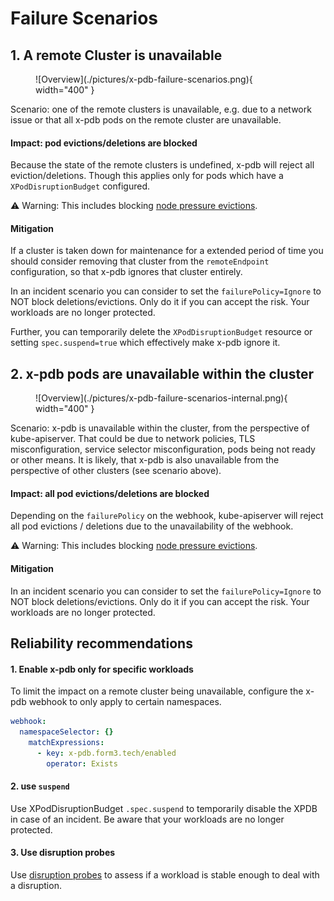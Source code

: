 # Failure Scenarios

## 1. A remote Cluster is unavailable

<figure markdown="span">
  ![Overview](./pictures/x-pdb-failure-scenarios.png){ width="400" }
</figure>

Scenario: one of the remote clusters is unavailable, e.g. due to a network issue or that all x-pdb pods on the remote cluster are unavailable.

#### Impact: pod evictions/deletions are blocked

Because the state of the remote clusters is undefined, x-pdb will reject all eviction/deletions. Though this applies only for pods which have a `XPodDisruptionBudget` configured.

⚠️ Warning: This includes blocking [node pressure evictions](https://kubernetes.io/docs/concepts/scheduling-eviction/node-pressure-eviction/).

#### Mitigation

If a cluster is taken down for maintenance for a extended period of time you should consider removing that cluster from the `remoteEndpoint` configuration, so that x-pdb ignores that cluster entirely.

In an incident scenario you can consider to set the `failurePolicy=Ignore` to NOT block deletions/evictions. Only do it if you can accept the risk. Your workloads are no longer protected.

Further, you can temporarily delete the `XPodDisruptionBudget` resource or setting `spec.suspend=true` which effectively make x-pdb ignore it.

## 2. x-pdb pods are unavailable within the cluster

<figure markdown="span">
  ![Overview](./pictures/x-pdb-failure-scenarios-internal.png){ width="400" }
</figure>

Scenario: x-pdb is unavailable within the cluster, from the perspective of kube-apiserver. That could be due to network policies, TLS misconfiguration, service selector misconfiguration, pods being not ready or other means. It is likely, that x-pdb is also unavailable from the perspective of other clusters (see scenario above).

#### Impact: all pod evictions/deletions are blocked

Depending on the `failurePolicy` on the webhook, kube-apiserver will reject all pod evictions / deletions due to the unavailability of the webhook.

⚠️ Warning: This includes blocking [node pressure evictions](https://kubernetes.io/docs/concepts/scheduling-eviction/node-pressure-eviction/).


#### Mitigation

In an incident scenario you can consider to set the `failurePolicy=Ignore` to NOT block deletions/evictions. Only do it if you can accept the risk. Your workloads are no longer protected.

## Reliability recommendations

#### 1. Enable x-pdb only for specific workloads

To limit the impact on a remote cluster being unavailable, configure the x-pdb webhook to only apply to certain namespaces.

```yaml
webhook:
  namespaceSelector: {}
    matchExpressions:
      - key: x-pdb.form3.tech/enabled
        operator: Exists
```

#### 2. use `suspend`

Use XPodDisruptionBudget `.spec.suspend` to temporarily disable the XPDB in case of an incident. Be aware that your workloads are no longer protected.

#### 3. Use disruption probes

Use [disruption probes](./configuring-disruption-probes.md) to assess if a workload is stable enough to deal with a disruption.
